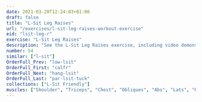 ```yaml
---
date: 2021-03-28T12:24:03+01:00
draft: false
title: "L-Sit Leg Raises"
url: "/exercises/l-sit-leg-raises-workout-exercise"
eid: "lsit-leg-r"
exercise: "L-Sit Leg Raises"
description: "See the L-Sit Leg Raises exercise, including video demonstration, instructions on how-to perform, benefits, activated body parts and related exercises."
number: 54
similar: ["l-sit"]
OrderFull_Prev: "low-lsit"
OrderFull_First: "calfr"
OrderFull_Next: "hang-lsit"
OrderFull_Last: "par-lsit-tuck"
collections: ["L-Sit Friendly"]
muscles: ["Shoulder", "Triceps", "Chest", "Obliques", "Abs", "Lats", "Hip Flexor", "Quads"]
---
```

